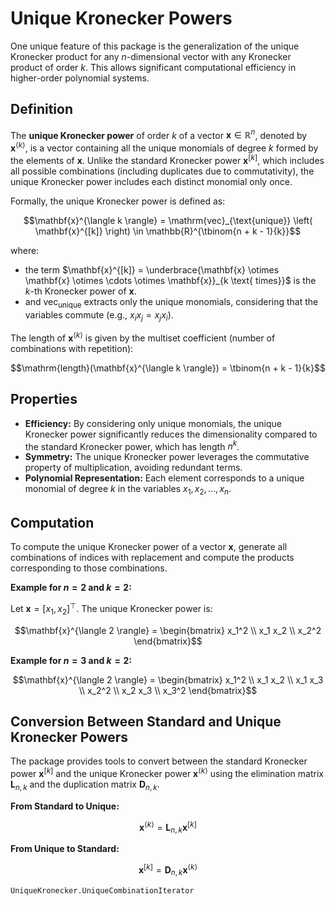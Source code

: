 # Unique Kronecker Powers

One unique feature of this package is the generalization of the unique Kronecker product for any *n*-dimensional vector with any Kronecker product of order *k*. This allows significant computational efficiency in higher-order polynomial systems.

## Definition

The **unique Kronecker power** of order $k$ of a vector $\mathbf{x} \in \mathbb{R}^n$, denoted by $\mathbf{x}^{\langle k \rangle}$, is a vector containing all the unique monomials of degree $k$ formed by the elements of $\mathbf{x}$. Unlike the standard Kronecker power $\mathbf{x}^{[k]}$, which includes all possible combinations (including duplicates due to commutativity), the unique Kronecker power includes each distinct monomial only once.

Formally, the unique Kronecker power is defined as:

```math
\mathbf{x}^{\langle k \rangle} = \mathrm{vec}_{\text{unique}} \left( \mathbf{x}^{[k]} \right) \in \mathbb{R}^{\tbinom{n + k - 1}{k}}
```

where:

- the term $\mathbf{x}^{[k]} = \underbrace{\mathbf{x} \otimes \mathbf{x} \otimes \cdots \otimes \mathbf{x}}_{k \text{ times}}$ is the $k$-th Kronecker power of $\mathbf{x}$.
- and $\mathrm{vec}_{\text{unique}}$ extracts only the unique monomials, considering that the variables commute (e.g., $x_i x_j = x_j x_i$).

The length of $\mathbf{x}^{\langle k \rangle}$ is given by the multiset coefficient (number of combinations with repetition):

```math
\mathrm{length}(\mathbf{x}^{\langle k \rangle}) = \tbinom{n + k - 1}{k}
```

## Properties

- **Efficiency:** By considering only unique monomials, the unique Kronecker power significantly reduces the dimensionality compared to the standard Kronecker power, which has length $n^k$.
- **Symmetry:** The unique Kronecker power leverages the commutative property of multiplication, avoiding redundant terms.
- **Polynomial Representation:** Each element corresponds to a unique monomial of degree $k$ in the variables $x_1, x_2, \dots, x_n$.

## Computation

To compute the unique Kronecker power of a vector $\mathbf{x}$, generate all combinations of indices with replacement and compute the products corresponding to those combinations.

**Example for $n = 2$ and $k = 2$:**

Let $\mathbf{x} = [x_1, x_2]^\top$. The unique Kronecker power is:

```math
\mathbf{x}^{\langle 2 \rangle} = \begin{bmatrix} x_1^2 \\ x_1 x_2 \\ x_2^2 \end{bmatrix}
```

**Example for $n = 3$ and $k = 2$:**

```math
\mathbf{x}^{\langle 2 \rangle} = \begin{bmatrix} x_1^2 \\ x_1 x_2 \\ x_1 x_3 \\ x_2^2 \\ x_2 x_3 \\ x_3^2 \end{bmatrix}
```

## Conversion Between Standard and Unique Kronecker Powers

The package provides tools to convert between the standard Kronecker power $\mathbf{x}^{[k]}$ and the unique Kronecker power $\mathbf{x}^{\langle k \rangle}$ using the elimination matrix $\mathbf{L}_{n,k}$ and the duplication matrix $\mathbf{D}_{n,k}$.

**From Standard to Unique:**

```math
\mathbf{x}^{\langle k \rangle} = \mathbf{L}_{n,k} \mathbf{x}^{[k]}
```

**From Unique to Standard:**

```math
\mathbf{x}^{[k]} = \mathbf{D}_{n,k} \mathbf{x}^{\langle k \rangle}
```

```@docs
UniqueKronecker.UniqueCombinationIterator
```